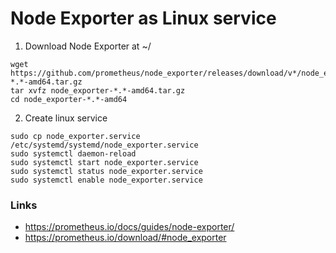 # Node Exporter as Linux service


1. Download Node Exporter at ~/
```
wget https://github.com/prometheus/node_exporter/releases/download/v*/node_exporter-*.*-amd64.tar.gz
tar xvfz node_exporter-*.*-amd64.tar.gz
cd node_exporter-*.*-amd64
```
2. Create linux service
```
sudo cp node_exporter.service /etc/systemd/systemd/node_exporter.service
sudo systemctl daemon-reload
sudo systemctl start node_exporter.service
sudo systemctl status node_exporter.service
sudo systemctl enable node_exporter.service
```

### Links
- https://prometheus.io/docs/guides/node-exporter/
- https://prometheus.io/download/#node_exporter
